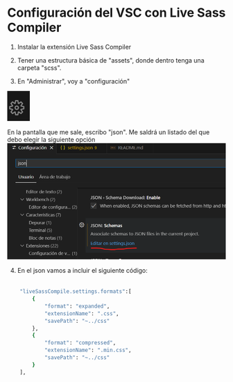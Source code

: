 # Configuración del VSC con Live Sass Compiler

1. Instalar la extensión Live Sass Compiler

2. Tener una estructura básica de "assets", donde dentro tenga una carpeta "scss".

3. En "Administrar", voy a "configuración"

![alt text](/README/image.png)

En la pantalla que me sale, escribo "json". Me saldrá un listado del que debo elegir la siguiente opción
![alt text](/README/image-1.png)

4. En el json vamos a incluir el siguiente código:

```bash

    "liveSassCompile.settings.formats":[    
        {
            "format": "expanded",
            "extensionName": ".css",
            "savePath": "~../css"
        },
        {
            "format": "compressed",
            "extensionName": ".min.css",
            "savePath": "~../css"
        }
    ],

```

